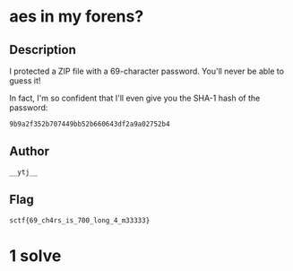 # aes in my forens?

## Description

I protected a ZIP file with a 69-character password. You'll never be able to guess it!

In fact, I'm so confident that I'll even give you the SHA-1 hash of the password: 
  
`9b9a2f352b707449bb52b660643df2a9a02752b4`

## Author

`__ytj__`

## Flag

`sctf{69_ch4rs_is_700_long_4_m33333}`

# 1 solve
